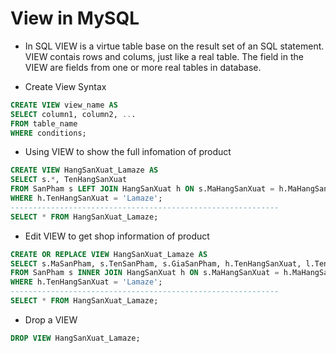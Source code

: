 # View in MySQL

* In SQL VIEW is a virtue table base on the result set of an SQL statement. VIEW contais rows and colums, just like a real table. The field in the VIEW are fields from one or more real tables in database.

* Create View Syntax

```sql
CREATE VIEW view_name AS
SELECT column1, column2, ...
FROM table_name
WHERE conditions;
```

* Using VIEW to show the full infomation of product 

```sql
CREATE VIEW HangSanXuat_Lamaze AS
SELECT s.*, TenHangSanXuat
FROM SanPham s LEFT JOIN HangSanXuat h ON s.MaHangSanXuat = h.MaHangSanXuat
WHERE h.TenHangSanXuat = 'Lamaze';
------------------------------------------------------------
SELECT * FROM HangSanXuat_Lamaze;
```

* Edit VIEW to get shop information of product

```sql
CREATE OR REPLACE VIEW HangSanXuat_Lamaze AS
SELECT s.MaSanPham, s.TenSanPham, s.GiaSanPham, h.TenHangSanXuat, l.TenLoaiSanPham
FROM SanPham s INNER JOIN HangSanXuat h ON s.MaHangSanXuat = h.MaHangSanXuat INNER JOIN LoaiSanPham l ON s.MaLoaiSanPham = l.MaLoaiSanPham
WHERE h.TenHangSanXuat = 'Lamaze';
------------------------------------------------------------
SELECT * FROM HangSanXuat_Lamaze;
```

* Drop a VIEW 

```sql
DROP VIEW HangSanXuat_Lamaze; 
```